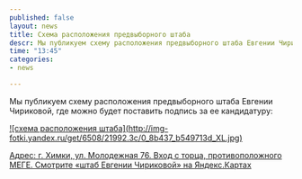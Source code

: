 ```yaml
---
published: false
layout: news
title: Схема расположения предвыборного штаба
descr: Мы публикуем схему расположения предвыборного штаба Евгении Чириковой, где можно будет поставить подпись за ее кандидатуру
time: "13:45"
categories:
- news

---
```


Мы публикуем схему расположения предвыборного штаба Евгении Чириковой, где можно будет поставить подпись за ее кандидатуру:

<a href="http://maps.yandex.ru/?um=hAqJJYEXrV4r_LDmrZFDpXvGLygcBMHP&l=map">
![схема расположения штаба](http://img-fotki.yandex.ru/get/6508/21992.3c/0_8b437_b549713d_XL.jpg)

Адрес: г. Химки, ул. Молодежная 76. Вход с торца, противоположного МЕГЕ. Смотрите «штаб Евгении Чириковой» на Яндекс.Картах</a>